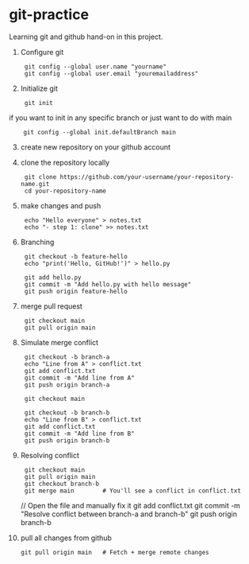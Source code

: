 # git-practice
Learning git and github hand-on in this project.


1. Configure git 

        git config --global user.name "yourname"
        git config --global user.email "youremailaddress"

2. Initialize git

        git init

if you want to init in any specific branch or just want to do with main 

        git config --global init.defaultBranch main

3. create new repository on your github account

4. clone the repository locally

        git clone https://github.com/your-username/your-repository-name.git
        cd your-repository-name

5. make changes and push

        echo "Hello everyone" > notes.txt
        echo "- step 1: clone" >> notes.txt

6. Branching

        git checkout -b feature-hello
        echo "print('Hello, GitHub!')" > hello.py
        
        git add hello.py
        git commit -m "Add hello.py with hello message"
        git push origin feature-hello


7. merge pull request

        git checkout main
        git pull origin main    

8. Simulate merge conflict

        git checkout -b branch-a
        echo "Line from A" > conflict.txt
        git add conflict.txt
        git commit -m "Add line from A"
        git push origin branch-a

        git checkout main
        
        git checkout -b branch-b
        echo "Line from B" > conflict.txt
        git add conflict.txt
        git commit -m "Add line from B"
        git push origin branch-b


9. Resolving conflict

        git checkout main
        git pull origin main
        git checkout branch-b
        git merge main        # You'll see a conflict in conflict.txt

   // Open the file and manually fix it
        git add conflict.txt
        git commit -m "Resolve conflict between branch-a and branch-b"
        git push origin branch-b


11. pull all changes from github

        git pull origin main   # Fetch + merge remote changes

